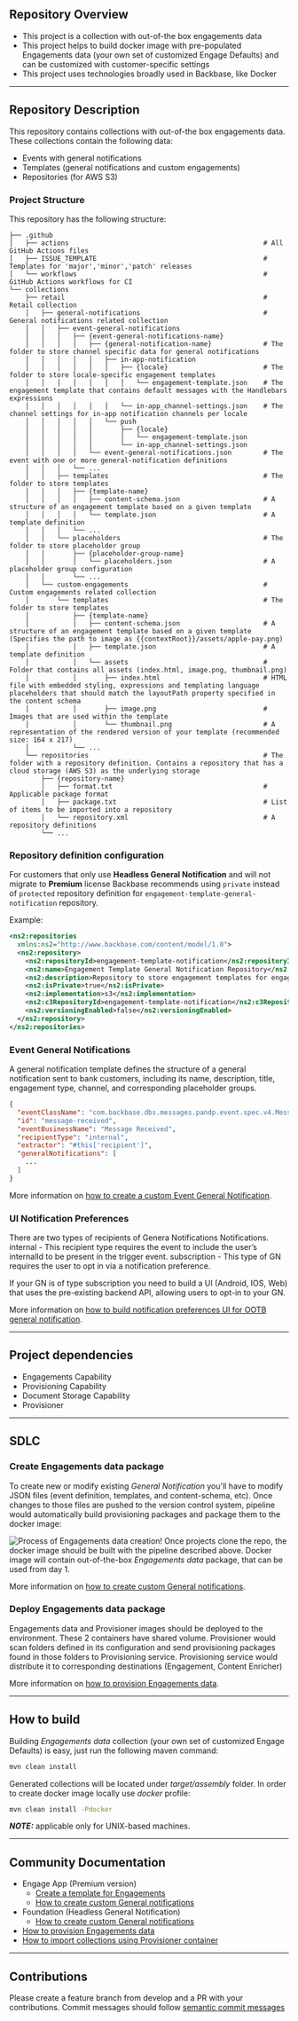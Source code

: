 ## Repository Overview
- This project is a collection with out-of-the box engagements data
- This project helps to build docker image with pre-populated Engagements data (your own set of customized Engage Defaults) and can be customized with customer-specific settings
- This project uses technologies broadly used in Backbase, like Docker

---
## Repository Description
This repository contains collections with out-of-the box engagements data.
These collections contain the following data:
- Events with general notifications
- Templates (general notifications and custom engagements)
- Repositories (for AWS S3)

### Project Structure
This repository has the following structure:

```
├── .github                       
│   ├── actions                                                 # All GitHub Actions files
│   ├── ISSUE_TEMPLATE                                          # Templates for 'major','minor','patch' releases
│   └── workflows                                               # GitHub Actions workflows for CI
└── collections                   
    ├── retail                                                  # Retail collection
    │   ├── general-notifications                               # General notifications related collection
    │   │   ├── event-general-notifications     
    │   │   │   ├── {event-general-notifications-name}              
    │   │   │   │   ├── {general-notification-name}             # The folder to store channel specific data for general notifications   
    │   │   │   │   │   ├── in-app-notification                         
    │   │   │   │   │   │   ├── {locale}                        # The folder to store locale-specific engagement templates
    │   │   │   │   │   │   │   └── engagement-template.json    # The engagement template that contains default messages with the Handlebars expressions
    │   │   │   │   │   │   └── in-app_channel-settings.json    # The channel settings for in-app notification channels per locale
    │   │   │   │   │   └── push
    │   │   │   │   │       ├── {locale} 
    │   │   │   │   │       │   └── engagement-template.json 
    │   │   │   │   │       └── in-app_channel-settings.json     
    │   │   │   │   └── event-general-notifications.json        # The event with one or more general-notification definitions
    │   │   │   └── ... 
    │   │   ├── templates                                       # The folder to store templates
    │   │   │   ├── {template-name}
    │   │   │   │   ├── content-schema.json                     # A structure of an engagement template based on a given template
    │   │   │   │   └── template.json                           # A template definition
    │   │   │   └── ...
    │   │   └── placeholders                                    # The folder to store placeholder group
    │   │       ├── {placeholder-group-name}
    │   │       │   └── placeholders.json                       # A placeholder group configuration
    │   │       └── ...
    │   └── custom-engagements                                  # Custom engagements related collection
    │       └── templates                                       # The folder to store templates
    │           ├── {template-name}
    │           │   ├── content-schema.json                     # A structure of an engagement template based on a given template (Specifies the path to image as {{contextRoot}}/assets/apple-pay.png)
    │           │   ├── template.json                           # A template definition
    │           │   └── assets                                  # Folder that contains all assets (index.html, image.png, thumbnail.png)
    │           │       ├── index.html                          # HTML file with embedded styling, expressions and templating language placeholders that should match the layoutPath property specified in the content schema
    │           │       ├── image.png                           # Images that are used within the template
    │           │       └── thumbnail.png                       # A representation of the rendered version of your template (recommended size: 164 x 217)
    │           └── ...
    └── repositories                                            # The folder with a repository definition. Contains a repository that has a cloud storage (AWS S3) as the underlying storage
        ├── {repository-name}
        │   ├── format.txt                                      # Applicable package format
        │   ├── package.txt                                     # List of items to be imported into a repository
        │   └── repository.xml                                  # A repository definitions
        └── ...
```

### Repository definition configuration
For customers that only use **Headless General Notification** and will not migrate to **Premium** license Backbase recommends using `private` instead of `protected` repository definition for `engagement-template-general-notification` repository.

Example:
```xml
<ns2:repositories
  xmlns:ns2="http://www.backbase.com/content/model/1.0">
  <ns2:repository>
    <ns2:repositoryId>engagement-template-notification</ns2:repositoryId>
    <ns2:name>Engagement Template General Notification Repository</ns2:name>
    <ns2:description>Repository to store engagement templates for engagements where engagement is general notification</ns2:description>
    <ns2:isPrivate>true</ns2:isPrivate>
    <ns2:implementation>s3</ns2:implementation>
    <ns2:c3RepositoryId>engagement-template-notification</ns2:c3RepositoryId>
    <ns2:versioningEnabled>false</ns2:versioningEnabled>
  </ns2:repository>
</ns2:repositories>
```

### Event General Notifications
A general notification template defines the structure of a general notification sent to bank customers, including its name, description, title, engagement type, channel, and corresponding placeholder groups.

```json
{
  "eventClassName": "com.backbase.dbs.messages.pandp.event.spec.v4.MessageReceivedEvent",
  "id": "message-received",
  "eventBusinessName": "Message Received",
  "recipientType": "internal",
  "extractor": "#this['recipient']",
  "generalNotifications": [
    ...
  ]
}
```

More information on [how to create a custom Event General Notification](documentation/EVENT_GENERAL_NOTIFICATIONS.md).

### UI Notification Preferences
There are two types of recipients of Genera Notifications Notifications. 
internal - This recipient type requires the event to include the user’s  internalId to be present in the trigger event.
subscription - This type of GN requires the user to opt in via a notification preference. 

If your GN is of type subscription you need to build a UI (Android, IOS, Web) that uses the pre-existing backend API, allowing users to opt-in to your GN.

More information on [how to build notification preferences UI for OOTB general notification](documentation/UI_WEB_NOTIFICATION_PPEFERENCES.md).

---
## Project dependencies
- Engagements Capability
- Provisioning Capability
- Document Storage Capability
- Provisioner

---
## SDLC

### Create Engagements data package 
To create new or modify existing *General Notification* you'll have to modify JSON files (event definition, templates, and content-schema, etc). Once changes to those files are pushed to the version control system, pipeline would automatically build provisioning packages and package them to the docker image:

![Process of Engagements data creation!](documentation/create_engagement_data.png)
Once projects clone the repo, the docker image should be built with the pipeline described above. Docker image will contain out-of-the-box *Engagements data* package, that can be used from day 1.

More information on [how to create custom General notifications](https://community.backbase.com/documentation/foundation_services/latest/create_general_notifications).

### Deploy Engagements data package
Engagements data and Provisioner images should be deployed to the environment. These 2 containers have shared volume. Provisioner would scan folders defined in its configuration and send provisioning packages found in those folders to Provisioning service. Provisioning service would distribute it to corresponding destinations (Engagement, Content Enricher)

More information on [how to provision Engagements data](https://community.backbase.com/documentation/foundation_services/latest/import_in_containerized_environment).

---
## How to build

Building *Engagements data* collection (your own set of customized Engage Defaults) is easy, just run the following maven command:
```bash
mvn clean install
```
Generated collections will be located under *target/assembly* folder.
In order to create docker image locally use *docker* profile:
```bash
mvn clean install -Pdocker
```

**_NOTE:_** applicable only for UNIX-based machines.

---
## Community Documentation

* Engage App (Premium version)
  * [Create a template for Engagements](https://community.backbase.com/documentation/engage_app/latest/create_engagement_template)
  * [How to create custom General notifications](https://community.backbase.com/documentation/engage_app/latest/create_general_notifications)
* Foundation (Headless General Notification)
  * [How to create custom General notifications](https://community.backbase.com/documentation/foundation_services/latest/create_general_notifications)
* [How to provision Engagements data](https://community.backbase.com/documentation/foundation_services/latest/import_in_containerized_environment)
* [How to import collections using Provisioner container](https://community.backbase.com/documentation/foundation_services/latest/import_collections_using_provisioner_container)

---
## Contributions
Please create a feature branch from develop and a PR with your contributions. Commit messages should follow [semantic commit messages](https://seesparkbox.com/foundry/semantic_commit_messages)